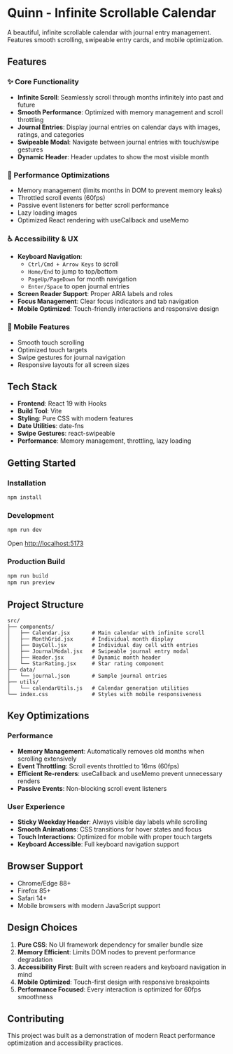 # Quinn - Infinite Scrollable Calendar

A beautiful, infinite scrollable calendar with journal entry management. Features smooth scrolling, swipeable entry cards, and mobile optimization.

## Features

### ✨ Core Functionality
- **Infinite Scroll**: Seamlessly scroll through months infinitely into past and future
- **Smooth Performance**: Optimized with memory management and scroll throttling
- **Journal Entries**: Display journal entries on calendar days with images, ratings, and categories
- **Swipeable Modal**: Navigate between journal entries with touch/swipe gestures
- **Dynamic Header**: Header updates to show the most visible month

### 🚀 Performance Optimizations
- Memory management (limits months in DOM to prevent memory leaks)
- Throttled scroll events (60fps)
- Passive event listeners for better scroll performance
- Lazy loading images
- Optimized React rendering with useCallback and useMemo

### ♿ Accessibility & UX
- **Keyboard Navigation**: 
  - `Ctrl/Cmd + Arrow Keys` to scroll
  - `Home/End` to jump to top/bottom
  - `PageUp/PageDown` for month navigation
  - `Enter/Space` to open journal entries
- **Screen Reader Support**: Proper ARIA labels and roles
- **Focus Management**: Clear focus indicators and tab navigation
- **Mobile Optimized**: Touch-friendly interactions and responsive design

### 📱 Mobile Features
- Smooth touch scrolling
- Optimized touch targets
- Swipe gestures for journal navigation
- Responsive layouts for all screen sizes

## Tech Stack

- **Frontend**: React 19 with Hooks
- **Build Tool**: Vite
- **Styling**: Pure CSS with modern features
- **Date Utilities**: date-fns
- **Swipe Gestures**: react-swipeable
- **Performance**: Memory management, throttling, lazy loading

## Getting Started

### Installation
```bash
npm install
```

### Development
```bash
npm run dev
```
Open [http://localhost:5173](http://localhost:5173)

### Production Build
```bash
npm run build
npm run preview
```

## Project Structure

```
src/
├── components/
│   ├── Calendar.jsx       # Main calendar with infinite scroll
│   ├── MonthGrid.jsx      # Individual month display
│   ├── DayCell.jsx        # Individual day cell with entries
│   ├── JournalModal.jsx   # Swipeable journal entry modal
│   ├── Header.jsx         # Dynamic month header
│   └── StarRating.jsx     # Star rating component
├── data/
│   └── journal.json       # Sample journal entries
├── utils/
│   └── calendarUtils.js   # Calendar generation utilities
└── index.css              # Styles with mobile responsiveness

```

## Key Optimizations

### Performance
- **Memory Management**: Automatically removes old months when scrolling extensively
- **Event Throttling**: Scroll events throttled to 16ms (60fps)
- **Efficient Re-renders**: useCallback and useMemo prevent unnecessary renders
- **Passive Events**: Non-blocking scroll event listeners

### User Experience
- **Sticky Weekday Header**: Always visible day labels while scrolling
- **Smooth Animations**: CSS transitions for hover states and focus
- **Touch Interactions**: Optimized for mobile with proper touch targets
- **Keyboard Accessible**: Full keyboard navigation support

## Browser Support

- Chrome/Edge 88+
- Firefox 85+
- Safari 14+
- Mobile browsers with modern JavaScript support

## Design Choices

1. **Pure CSS**: No UI framework dependency for smaller bundle size
2. **Memory Efficient**: Limits DOM nodes to prevent performance degradation
3. **Accessibility First**: Built with screen readers and keyboard navigation in mind
4. **Mobile Optimized**: Touch-first design with responsive breakpoints
5. **Performance Focused**: Every interaction is optimized for 60fps smoothness

## Contributing

This project was built as a demonstration of modern React performance optimization and accessibility practices.